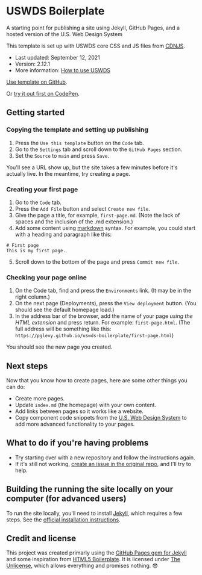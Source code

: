 # USWDS Boilerplate

A starting point for publishing a site using Jekyll, GitHub Pages, and a hosted version of the U.S. Web Design System

This template is set up with USWDS core CSS and JS files from [CDNJS](https://cdnjs.com/libraries/uswds).

- Last updated: September 12, 2021
- Version: 2.12.1
- More information: [How to use USWDS](https://designsystem.digital.gov/how-to-use-uswds/)

[Use template on GitHub](https://github.com/Bixal/uswds-boilerplate/generate).

Or [try it out first on CodePen](https://codepen.io/pglevy/pen/abBgJbe).

## Getting started

### Copying the template and setting up publishing
1. Press the `Use this template` button on the `Code` tab.
1. Go to the `Settings` tab and scroll down to the `GitHub Pages` section.
1. Set the `Source` to `main` and press `Save`.

You'll see a URL show up, but the site takes a few minutes before it's actually live. In the meantime, try creating a page.

### Creating your first page
1. Go to the `Code` tab.
1. Press the `Add File` button and select `Create new file`.
1. Give the page a title, for example, `first-page.md`. (Note the lack of spaces and the inclusion of the .md extension.)
1. Add some content using [markdown](https://guides.github.com/features/mastering-markdown/) syntax. For example, you could start with a heading and paragraph like this:
```
# First page
This is my first page.
```
5. Scroll down to the bottom of the page and press `Commit new file`.

### Checking your page online
1. On the Code tab, find and press the `Environments` link. (It may be in the right column.)
1. On the next page (Deployments), press the `View deployment` button. (You should see the default homepage load.)
1. In the address bar of the browser, add the name of your page _using the HTML extension_ and press return. For example: `first-page.html`. (The full address will be something like this: `https://pglevy.github.io/uswds-boilerplate/first-page.html`)

You should see the new page you created.

## Next steps
Now that you know how to create pages, here are some other things you can do:
- Create more pages.
- Update `index.md` (the homepage) with your own content.
- Add links between pages so it works like a website.
- Copy component code snippets from the [U.S. Web Design System](https://designsystem.digital.gov/components/overview/) to add more advanced functionality to your pages.

## What to do if you're having problems
- Try starting over with a new repository and follow the instructions again.
- If it's still not working, [create an issue in the original repo](https://github.com/Bixal/uswds-template), and I'll try to help.

## Building the running the site locally on your computer (for advanced users)
To run the site locally, you'll need to install [Jekyll](https://jekyllrb.com/), which requires a few steps. See the [official installation instructions](https://jekyllrb.com/docs/installation/).

## Credit and license
This project was created primarly using the [GitHub Pages gem for Jekyll](https://github.com/github/pages-gem) and some inspiration from [HTML5 Boilerplate](https://github.com/h5bp/html5-boilerplate). It is licensed under [The Unlicense](https://github.com/Bixal/uswds-template/blob/main/LICENSE), which allows everything and promises nothing. 😎